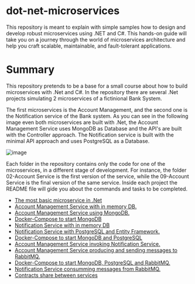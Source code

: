 # dot-net-microservices
This repository is meant to explain with simple samples how to design and develop robust microservices using .NET and C#. This hands-on guide will take you on a journey through the world of microservices architecture and help you craft scalable, maintainable, and fault-tolerant applications.

# Summary
This repository pretends to be a base for a small course about how to build microservices with .Net and C#. In the repository there are several .Net projects simulating 2 microservices of a fictinional Bank System.

The first microservices is the Account Management, and the second one is the Notification service of the Bank system. As you can see in the following image even both microservices are built with .Net, the Account Management Service uses MongoDB as Database and the API's are built with the Controller approach. The Notification service is built with the minimal API approach and uses PostgreSQL as a Database.

![image](https://github.com/Nattanahel-Chaves/dot-net-microservices/assets/118920372/85658d0a-9847-4fd2-a153-b63dba3f988a)

Each folder in the repository contains only the code for one of the microservices, in a different stage of development. For instance, the folder 02-Account Service is the first version of the service, while the 09-Account Service is the final version of the same service. Inside each project the README file will gide you about the commands and tasks to be completed.


- [The most basic microservice in .Net](https://github.com/Nattanahel-Chaves/dot-net-microservices/tree/main/01-Basic#readme) 
- [Account Management Service with in memory DB.](https://github.com/Nattanahel-Chaves/dot-net-microservices/tree/main/02-AccountService#readme)
- [Account Management Service using MongoDB.](https://github.com/Nattanahel-Chaves/dot-net-microservices/tree/main/03-AccountService#readme)
- [Docker-Compose to start MongoDB](https://github.com/Nattanahel-Chaves/dot-net-microservices/tree/main/04-Infrastructure#readme)
- [Notification Service with in memory DB](https://github.com/Nattanahel-Chaves/dot-net-microservices/tree/main/05-NotificationService#readme)
- [Notification Service with PostgreSQL and Entity Framework.](https://github.com/Nattanahel-Chaves/dot-net-microservices/tree/main/06-NotificationService#readme)
- [Docker-Compose to start MongoDB and PostgreSQL](https://github.com/Nattanahel-Chaves/dot-net-microservices/tree/main/07-Infrastructure#readme)
- [Account Management Service invoking Notification Service.](https://github.com/Nattanahel-Chaves/dot-net-microservices/tree/main/08-AccountService#readme)
- [Account Management Service producing and sending messages to RabbitMQ.](https://github.com/Nattanahel-Chaves/dot-net-microservices/tree/main/09-AccountService#readme)
- [Docker-Compose to start MongoDB, PostgreSQL and RabbitMQ.](https://github.com/Nattanahel-Chaves/dot-net-microservices/tree/main/10-Infrastructure#readme)
- [Notification Service consumming messages from RabbitMQ.](https://github.com/Nattanahel-Chaves/dot-net-microservices/tree/main/11-NotificationService#readme)
- [Contracts share between services](https://github.com/Nattanahel-Chaves/dot-net-microservices/tree/main/12-Contracts#readme)

